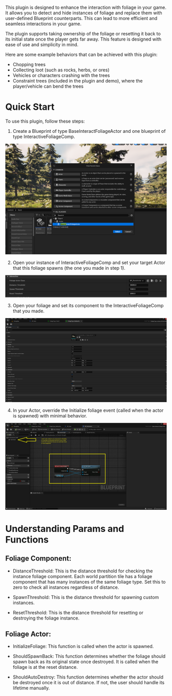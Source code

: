 This plugin is designed to enhance the interaction with foliage in your game. It allows you to detect and hide instances of foliage and replace them with user-defined Blueprint counterparts. This can lead to more efficient and seamless interactions in your game.

The plugin supports taking ownership of the foliage or resetting it back to its initial state once the player gets far away. This feature is designed with ease of use and simplicity in mind.

Here are some example behaviors that can be achieved with this plugin:

* Chopping trees
* Collecting loot (such as rocks, herbs, or ores)
* Vehicles or characters crashing with the trees
* Constraint trees (included in the plugin and demo), where the player/vehicle can bend the trees

# Quick Start

To use this plugin, follow these steps:

1. Create a Blueprint of type BaseInteractFoliageActor and one blueprint of type InteractiveFoliageComp.

![Create Blueprint](1.png)

2. Open your instance of InteractiveFoliageComp and set your target Actor that this foliage spawns (the one you made in step 1).

![Set Target Actor](2.png)

3. Open your foliage and set its component to the InteractiveFoliageComp that you made.

![Set Foliage Component](3.png)

4. In your Actor, override the Initialize foliage event (called when the actor is spawned) with minimal behavior.

![Initialize Foliage](Init.png)

# Understanding Params and Functions

## Foliage Component:

* DistanceThreshold: This is the distance threshold for checking the instance foliage component. Each world partition tile has a foliage component that has many instances of the same foliage type. Set this to zero to check all instances regardless of distance.



* SpawnThreshold: This is the distance threshold for spawning custom instances.



* ResetThreshold: This is the distance threshold for resetting or destroying the foliage instance.

## Foliage Actor:

* InitializeFoliage: This function is called when the actor is spawned.



* ShouldSpawnBack: This function determines whether the foliage should spawn back as its original state once destroyed. It is called when the foliage is at the reset distance.



* ShouldAutoDestroy: This function determines whether the actor should be destroyed once it is out of distance. If not, the user should handle its lifetime manually.

